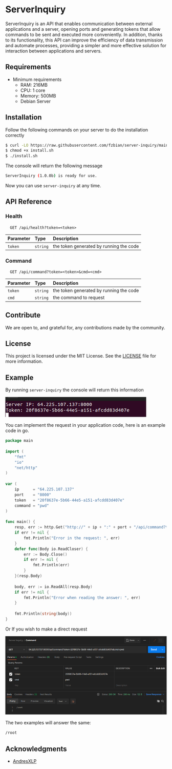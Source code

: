 # ServerInquiry

ServerInquiry is an API that enables communication between external applications and a server, opening ports and generating tokens that allow commands to be sent and executed more conveniently. In addition, thanks to its functionality, this API can improve the efficiency of data transmission and automate processes, providing a simpler and more effective solution for interaction between applications and servers.

## Requirements

- Minimum requirements
  - RAM: 216MB
  - CPU: 1 core
  - Memory: 500MB
  - Debian Server

## Installation

Follow the following commands on your server to do the installation correctly
```bash
$ curl -LO https://raw.githubusercontent.com/fzbian/server-inquiry/main/tools/install.sh
$ chmod +x install.sh
$ ./install.sh
```
The console will return the following message
```bash
ServerInquiry (1.0.0b) is ready for use.
```
Now you can use `server-inquiry` at any time.

## API Reference

### Health
```http
  GET /api/health?token=<token>
```

| Parameter | Type     | Description               |
|:----------|:---------| :------------------------ |
| `token`   | `string` | the token generated by running the code |

### Command
```http
  GET /api/command?token=<token>&cmd=<cmd>
```

| Parameter | Type     | Description               |
|:----------|:---------| :------------------------ |
| `token`   | `string` | the token generated by running the code |
| `cmd`     | `string` | the command to request |

## Contribute

We are open to, and grateful for, any contributions made by the community.

## License

This project is licensed under the MIT License. See the [LICENSE](LICENSE.md) file for more information.

## Example

By running `server-inquiry` the console will return this information

![](docs/terminal-preview.png)

You can implement the request in your application code, here is an example code in go.

```go
package main

import (
	"fmt"
	"io"
	"net/http"
)

var (
	ip      = "64.225.107.137"
	port    = "8000"
	token   = "20f8637e-5b66-44e5-a151-afcdd83d407e"
	command = "pwd"
)

func main() {
	resp, err := http.Get("http://" + ip + ":" + port + "/api/command?token=" + token + "&cmd=" + command)
	if err != nil {
		fmt.Println("Error in the request: ", err)
	}
	defer func(Body io.ReadCloser) {
		err := Body.Close()
		if err != nil {
			fmt.Println(err)
		}
	}(resp.Body)

	body, err := io.ReadAll(resp.Body)
	if err != nil {
		fmt.Println("Error when reading the answer: ", err)
	}

	fmt.Println(string(body))
}
```

Or
If you wish to make a direct request

![](docs/postman-preview.png)

The two examples will answer the same:
```bash
/root
```

## Acknowledgments

 - [AndresXLP](https://github.com/AndresXLP)